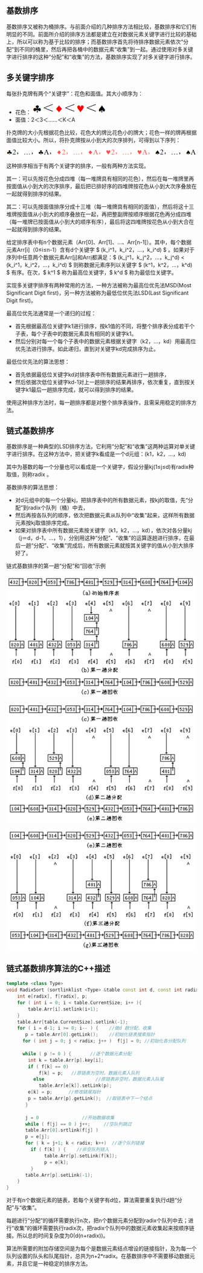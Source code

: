 ## 基数排序

基数排序又被称为桶排序。与前面介绍的几种排序方法相比较，基数排序和它们有明显的不同。前面所介绍的排序方法都是建立在对数据元素关键字进行比较的基础上，所以可以称为基于比较的排序；而基数排序首先将待排序数据元素依次“分配”到不同的桶里，然后再把各桶中的数据元素“收集”到一起。通过使用对多关键字进行排序的这种“分配”和“收集”的方法，基数排序实现了对多关键字进行排序。 

## 多关键字排序

每张扑克牌有两个“关键字”：花色和面值。其大小顺序为：

- 花色：![](images/基数排序.png)
- 面值：2＜3＜……＜K＜A

扑克牌的大小先根据花色比较，花色大的牌比花色小的牌大；花色一样的牌再根据面值比较大小。所以，将扑克牌按从小到大的次序排列，可得到以下序列：

![](images/基数排序2.png)

这种排序相当于有两个关键字的排序，一般有两种方法实现。

其一：可以先按花色分成四堆（每一堆牌具有相同的花色），然后在每一堆牌里再按面值从小到大的次序排序，最后把已排好序的四堆牌按花色从小到大次序叠放在一起就得到排序的结果。

其二：可以先按面值排序分成十三堆（每一堆牌具有相同的面值），然后将这十三堆牌按面值从小到大的顺序叠放在一起，再把整副牌按顺序根据花色再分成四堆（每一堆牌已按面值从小到大的顺序有序），最后将这四堆牌按花色从小到大合在一起就得到排序的结果。 

给定排序表中有n个数据元素（Arr[0]、Arr[1]、…、Arr[n-1]）。其中，每个数据元素Arr[i]（0≤i≤n-1）含有d个关键字 $ (k_i^1，k_i^2，…，k_i^d) $ 。如果对于序列中任意两个数据元素Arr[j]和Arr[i](0≤j<i≤n-1)都满足：$ (k_j^1，k_j^2，…，k_j^d) < (k_i^1，k_i^2，…，k_i^d) $ 则称数据元素序列以关键字 $ (k^1，k^2，…，k^d) $ 有序。在次，$ k^1 $ 称为最高位关键字，$ k^d $ 称为最低位关键字。 

实现多关键字排序有两种常用的方法，一种方法被称为最高位优先法MSD(Most Significant Digit first)，另一种方法被称为最低位优先法LSD(Last Significant Digit first)。

最高位优先法通常是一个递归的过程：

- 首先根据最高位关键字k1进行排序，按k1值的不同，将整个排序表分成若干个子表，每个子表中的数据元素具有相同的关键字k1。
- 然后分别对每一个每个子表中的数据元素根据关键字（k2，…，kd）用最高位优先法进行排序。如此递归，直到对关键字kd完成排序为止。

最低位优先法的算法思想：

- 首先依据最低位关键字kd对排序表中所有数据元素进行一趟排序，
- 然后依据次低位关键字kd-1对上一趟排序的结果再排序，依次重复，直到按关键字k1最后一趟排序完成，就可以得到排序的结果。

使用这种排序方法时，每一趟排序都是对整个排序表操作，且需采用稳定的排序方法。

## 链式基数排序

基数排序是一种典型的LSD排序方法，它利用“分配”和“收集”这两种运算对单关键字进行排序。在这种方法中，把关键字k看成是一个d元组：(k1，k2，…，kd)

其中为基数的每一个分量也可以看成是一个关键字，假设分量kj(1≤j≤d)有radix种取值，则称radix 。 

基数排序的算法思想：

- 对d元组中的每一个分量kj，把排序表中的所有数据元素，按kj的取值，先“分配”到radix个队列（桶）中去，
- 然后再按各队列的顺序，依次把数据元素从队列中“收集”起来，这样所有数据元素按kj取值排序完成。
- 如果对排序表中所有数据元素按关键字（k1，k2，…，kd），依次对各分量kj（j＝d，d-1，…，1），分别用这种“分配”、“收集”的运算逐趟进行排序，在最后一趟“分配”、“收集”完成后，所有数据元素就按其关键字的值从小到大排序好了。

链式基数排序的第一趟“分配”和“回收”示例

![](images/链式基数排序.png)

![](images/链式基数排序2.png)

![](images/链式基数排序3.png)

## 链式基数排序算法的C++描述

```c++
template <class Type> 
void RadixSort (sortlinklist <Type> &table const int d, const int radix ) {
    int e[radix], f[radix], p;
    for ( int i = 0; i < table.CurrentSize; i++ ){
        table.Arr[i].setlink(i+1);
    }
    table.Arr[table.CurrentSize].setlink(-1);      
    for ( i = d-1; i >= 0; i-- ) {    //做d 趟分配、收集
       p = table.Arr[0].getLink();    //初始化链表搜索指针  
      for ( int j = 0; j < radix; j++ )  f[j] = 0; //初始化各分配队列

      while ( p != 0 ) {       //逐个数据元素分配
        int k = table.Arr[p].key[i];  
        if ( f[k] == 0)
            f[k] = p;   //原链表为空时，数据元素入队列
          else                   //原链表非空时，数据元素入队尾
            table.Arr[e[k]].setLink(p);
        e[k] = p;      //修改链尾指针
        p = table.Arr[p].getLink();  //取链表中下一个结点
       }

       j = 0                //开始数据收集
       while ( f[j] == 0 ) j++;     //空队列跳过
       table.Arr[0].srtlink(f[j] )    
       p = e[j];   
       for ( k = j+1; k < radix; k++)  //逐个队列链接
         if ( f[k] ) {    //非空队列链入
              table.Arr[p].setLink(f[k]); 
              p = e[k];
         }
       table.Arr[p].setLink(-1);
    }
}
```

对于有n个数据元素的链表，若每个关键字有d位，算法需要重复执行d趟“分配”与“收集”。

每趟进行“分配”的循环需要执行n次，把n个数据元素分配到radix个队列中去；进行“收集”的循环需要执行radix次，把radix个队列中的数据元素收集起来按顺序链接。所以总的时间复杂度为0(d(n+radix))。

算法所需要的附加存储空间是为每个是数据元素结点增设的链接指针，及为每一个队列设置的队头和队尾指针，总共为n+2*radix。在基数排序中不需要移动数据元素，并且它是一种稳定的排序方法。 